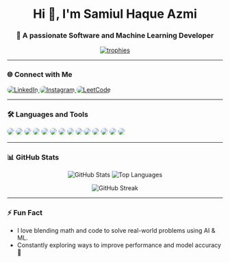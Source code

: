 <h1 align="center">Hi 👋, I'm Samiul Haque Azmi</h1>
<h3 align="center">🚀 A passionate Software and Machine Learning Developer</h3>


<p align="center">
  <a href="https://github.com/sami0137">
    <img src="https://github-profile-trophy.vercel.app/?username=sami0137&theme=radical&margin-w=15&margin-h=15&row=1&column=6" alt="trophies" />
  </a>
</p>

---

### 🌐 Connect with Me
<p align="left">
  <a href="https://linkedin.com/in/samiul-haque-530869311" target="_blank">
    <img src="https://img.shields.io/badge/LinkedIn-blue?style=for-the-badge&logo=linkedin" alt="LinkedIn" style="border-radius: 10px;" />
  </a>
  <a href="https://instagram.com/sami.azmi952" target="_blank">
    <img src="https://img.shields.io/badge/Instagram-E4405F?style=for-the-badge&logo=instagram&logoColor=white" alt="Instagram" style="border-radius: 10px;" />
  </a>
  <a href="https://leetcode.com/samiul_haque" target="_blank">
    <img src="https://img.shields.io/badge/LeetCode-FFA116?style=for-the-badge&logo=leetcode&logoColor=black" alt="LeetCode" style="border-radius: 10px;" />
  </a>
</p>

---

### 🛠️ Languages and Tools

<p align="left">
  <img src="https://img.shields.io/badge/C++-00599C?style=for-the-badge&logo=c%2B%2B&logoColor=white" style="border-radius: 10px;" />
  <img src="https://img.shields.io/badge/CSS3-1572B6?style=for-the-badge&logo=css3&logoColor=white" style="border-radius: 10px;" />
  <img src="https://img.shields.io/badge/HTML5-E34F26?style=for-the-badge&logo=html5&logoColor=white" style="border-radius: 10px;" />
  <img src="https://img.shields.io/badge/Java-ED8B00?style=for-the-badge&logo=openjdk&logoColor=white" style="border-radius: 10px;" />
  <img src="https://img.shields.io/badge/JavaScript-F7DF1E?style=for-the-badge&logo=javascript&logoColor=black" style="border-radius: 10px;" />
  <img src="https://img.shields.io/badge/Matlab-0076A8?style=for-the-badge&logo=mathworks&logoColor=white" style="border-radius: 10px;" />
  <img src="https://img.shields.io/badge/MySQL-4479A1?style=for-the-badge&logo=mysql&logoColor=white" style="border-radius: 10px;" />
  <img src="https://img.shields.io/badge/OpenCV-5C3EE8?style=for-the-badge&logo=opencv&logoColor=white" style="border-radius: 10px;" />
  <img src="https://img.shields.io/badge/Oracle-F80000?style=for-the-badge&logo=oracle&logoColor=white" style="border-radius: 10px;" />
  <img src="https://img.shields.io/badge/Pandas-150458?style=for-the-badge&logo=pandas&logoColor=white" style="border-radius: 10px;" />
  <img src="https://img.shields.io/badge/Python-3776AB?style=for-the-badge&logo=python&logoColor=white" style="border-radius: 10px;" />
  <img src="https://img.shields.io/badge/PyTorch-EE4C2C?style=for-the-badge&logo=pytorch&logoColor=white" style="border-radius: 10px;" />
  <img src="https://img.shields.io/badge/Scikit--Learn-F7931E?style=for-the-badge&logo=scikit-learn&logoColor=white" style="border-radius: 10px;" />
  <img src="https://img.shields.io/badge/TensorFlow-FF6F00?style=for-the-badge&logo=tensorflow&logoColor=white" style="border-radius: 10px;" />
</p>

---

### 📊 GitHub Stats

<p align="center">
  <img src="https://github-readme-stats.vercel.app/api?username=sami0137&show_icons=true&theme=tokyonight&hide_border=true" alt="GitHub Stats" />
  <img src="https://github-readme-stats.vercel.app/api/top-langs/?username=sami0137&layout=compact&theme=tokyonight&hide_border=true" alt="Top Languages" />
</p>

<p align="center">
  <img src="https://github-readme-streak-stats.herokuapp.com/?user=sami0137&theme=tokyonight&hide_border=true" alt="GitHub Streak" />
</p>

---

### ⚡ Fun Fact

- I love blending math and code to solve real-world problems using AI & ML.  
- Constantly exploring ways to improve performance and model accuracy 🚀
